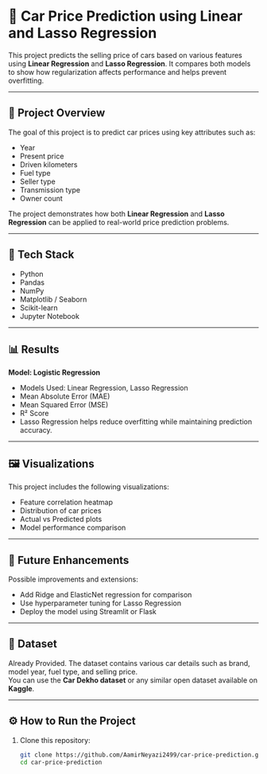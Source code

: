 # 🚗 Car Price Prediction using Linear and Lasso Regression

This project predicts the selling price of cars based on various features using **Linear Regression** and **Lasso Regression**. It compares both models to show how regularization affects performance and helps prevent overfitting.

---

## 📘 Project Overview
The goal of this project is to predict car prices using key attributes such as:
- Year
- Present price
- Driven kilometers
- Fuel type
- Seller type
- Transmission type
- Owner count

The project demonstrates how both **Linear Regression** and **Lasso Regression** can be applied to real-world price prediction problems.

---

## 🧠 Tech Stack
- Python
- Pandas
- NumPy
- Matplotlib / Seaborn
- Scikit-learn
- Jupyter Notebook

---
## 📊 Results

**Model: Logistic Regression**

- Models Used: Linear Regression, Lasso Regression
- Mean Absolute Error (MAE)
- Mean Squared Error (MSE)
- R² Score
- Lasso Regression helps reduce overfitting while maintaining prediction accuracy.
---

## 🖼️ Visualizations

This project includes the following visualizations:

- Feature correlation heatmap  
- Distribution of car prices  
- Actual vs Predicted plots  
- Model performance comparison  

---

## 🧩 Future Enhancements

Possible improvements and extensions:

- Add Ridge and ElasticNet regression for comparison  
- Use hyperparameter tuning for Lasso Regression  
- Deploy the model using Streamlit or Flask  

---

## 📁 Dataset

Already Provided. 
The dataset contains various car details such as brand, model year, fuel type, and selling price.  
You can use the **Car Dekho dataset** or any similar open dataset available on **Kaggle**.  

---

## ⚙️ How to Run the Project
1. Clone this repository:
   ```bash
   git clone https://github.com/AamirNeyazi2499/car-price-prediction.git
   cd car-price-prediction

